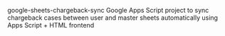 google-sheets-chargeback-sync
Google Apps Script project to sync chargeback cases between user and master sheets automatically using Apps Script + HTML frontend
